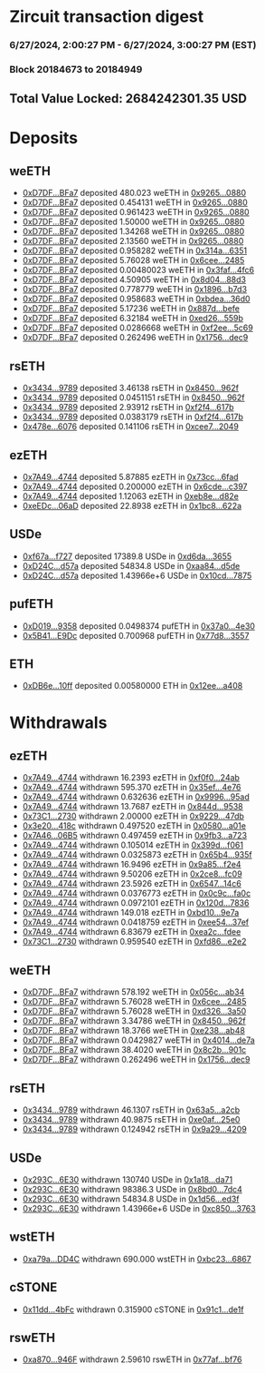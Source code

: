 # Zircuit transaction digest
### 6/27/2024, 2:00:27 PM - 6/27/2024, 3:00:27 PM (EST)
### Block 20184673 to 20184949

## Total Value Locked: 2684242301.35 USD

# Deposits
## weETH
- [0xD7DF...BFa7](https://etherscan.io/address/0xD7DF7E085214743530afF339aFC420c7c720BFa7) deposited 480.023 weETH in [0x9265...0880](https://etherscan.io/tx/0xD7DF7E085214743530afF339aFC420c7c720BFa7)
- [0xD7DF...BFa7](https://etherscan.io/address/0xD7DF7E085214743530afF339aFC420c7c720BFa7) deposited 0.454131 weETH in [0x9265...0880](https://etherscan.io/tx/0xD7DF7E085214743530afF339aFC420c7c720BFa7)
- [0xD7DF...BFa7](https://etherscan.io/address/0xD7DF7E085214743530afF339aFC420c7c720BFa7) deposited 0.961423 weETH in [0x9265...0880](https://etherscan.io/tx/0xD7DF7E085214743530afF339aFC420c7c720BFa7)
- [0xD7DF...BFa7](https://etherscan.io/address/0xD7DF7E085214743530afF339aFC420c7c720BFa7) deposited 1.50000 weETH in [0x9265...0880](https://etherscan.io/tx/0xD7DF7E085214743530afF339aFC420c7c720BFa7)
- [0xD7DF...BFa7](https://etherscan.io/address/0xD7DF7E085214743530afF339aFC420c7c720BFa7) deposited 1.34268 weETH in [0x9265...0880](https://etherscan.io/tx/0xD7DF7E085214743530afF339aFC420c7c720BFa7)
- [0xD7DF...BFa7](https://etherscan.io/address/0xD7DF7E085214743530afF339aFC420c7c720BFa7) deposited 2.13560 weETH in [0x9265...0880](https://etherscan.io/tx/0xD7DF7E085214743530afF339aFC420c7c720BFa7)
- [0xD7DF...BFa7](https://etherscan.io/address/0xD7DF7E085214743530afF339aFC420c7c720BFa7) deposited 0.958282 weETH in [0x314a...6351](https://etherscan.io/tx/0xD7DF7E085214743530afF339aFC420c7c720BFa7)
- [0xD7DF...BFa7](https://etherscan.io/address/0xD7DF7E085214743530afF339aFC420c7c720BFa7) deposited 5.76028 weETH in [0x6cee...2485](https://etherscan.io/tx/0xD7DF7E085214743530afF339aFC420c7c720BFa7)
- [0xD7DF...BFa7](https://etherscan.io/address/0xD7DF7E085214743530afF339aFC420c7c720BFa7) deposited 0.00480023 weETH in [0x3faf...4fc6](https://etherscan.io/tx/0xD7DF7E085214743530afF339aFC420c7c720BFa7)
- [0xD7DF...BFa7](https://etherscan.io/address/0xD7DF7E085214743530afF339aFC420c7c720BFa7) deposited 4.50905 weETH in [0x8d04...88d3](https://etherscan.io/tx/0xD7DF7E085214743530afF339aFC420c7c720BFa7)
- [0xD7DF...BFa7](https://etherscan.io/address/0xD7DF7E085214743530afF339aFC420c7c720BFa7) deposited 0.778779 weETH in [0x1896...b7d3](https://etherscan.io/tx/0xD7DF7E085214743530afF339aFC420c7c720BFa7)
- [0xD7DF...BFa7](https://etherscan.io/address/0xD7DF7E085214743530afF339aFC420c7c720BFa7) deposited 0.958683 weETH in [0xbdea...36d0](https://etherscan.io/tx/0xD7DF7E085214743530afF339aFC420c7c720BFa7)
- [0xD7DF...BFa7](https://etherscan.io/address/0xD7DF7E085214743530afF339aFC420c7c720BFa7) deposited 5.17236 weETH in [0x887d...befe](https://etherscan.io/tx/0xD7DF7E085214743530afF339aFC420c7c720BFa7)
- [0xD7DF...BFa7](https://etherscan.io/address/0xD7DF7E085214743530afF339aFC420c7c720BFa7) deposited 6.32184 weETH in [0xed26...559b](https://etherscan.io/tx/0xD7DF7E085214743530afF339aFC420c7c720BFa7)
- [0xD7DF...BFa7](https://etherscan.io/address/0xD7DF7E085214743530afF339aFC420c7c720BFa7) deposited 0.0286668 weETH in [0xf2ee...5c69](https://etherscan.io/tx/0xD7DF7E085214743530afF339aFC420c7c720BFa7)
- [0xD7DF...BFa7](https://etherscan.io/address/0xD7DF7E085214743530afF339aFC420c7c720BFa7) deposited 0.262496 weETH in [0x1756...dec9](https://etherscan.io/tx/0xD7DF7E085214743530afF339aFC420c7c720BFa7)
## rsETH
- [0x3434...9789](https://etherscan.io/address/0x34349c5569e7B846c3558961552D2202760A9789) deposited 3.46138 rsETH in [0x8450...962f](https://etherscan.io/tx/0x34349c5569e7B846c3558961552D2202760A9789)
- [0x3434...9789](https://etherscan.io/address/0x34349c5569e7B846c3558961552D2202760A9789) deposited 0.0451151 rsETH in [0x8450...962f](https://etherscan.io/tx/0x34349c5569e7B846c3558961552D2202760A9789)
- [0x3434...9789](https://etherscan.io/address/0x34349c5569e7B846c3558961552D2202760A9789) deposited 2.93912 rsETH in [0xf2f4...617b](https://etherscan.io/tx/0x34349c5569e7B846c3558961552D2202760A9789)
- [0x3434...9789](https://etherscan.io/address/0x34349c5569e7B846c3558961552D2202760A9789) deposited 0.0383179 rsETH in [0xf2f4...617b](https://etherscan.io/tx/0x34349c5569e7B846c3558961552D2202760A9789)
- [0x478e...6076](https://etherscan.io/address/0x478e6060ad6c10137Ca8965f0F92A96f7f3D6076) deposited 0.141106 rsETH in [0xcee7...2049](https://etherscan.io/tx/0x478e6060ad6c10137Ca8965f0F92A96f7f3D6076)
## ezETH
- [0x7A49...4744](https://etherscan.io/address/0x7A493Be5c2ce014cD049Bf178a1ac0Db1B434744) deposited 5.87885 ezETH in [0x73cc...6fad](https://etherscan.io/tx/0x7A493Be5c2ce014cD049Bf178a1ac0Db1B434744)
- [0x7A49...4744](https://etherscan.io/address/0x7A493Be5c2ce014cD049Bf178a1ac0Db1B434744) deposited 0.200000 ezETH in [0x6cde...c397](https://etherscan.io/tx/0x7A493Be5c2ce014cD049Bf178a1ac0Db1B434744)
- [0x7A49...4744](https://etherscan.io/address/0x7A493Be5c2ce014cD049Bf178a1ac0Db1B434744) deposited 1.12063 ezETH in [0xeb8e...d82e](https://etherscan.io/tx/0x7A493Be5c2ce014cD049Bf178a1ac0Db1B434744)
- [0xeEDc...06aD](https://etherscan.io/address/0xeEDc178E4ad2fE7ceBFbA111bff11E8E0AD106aD) deposited 22.8938 ezETH in [0x1bc8...622a](https://etherscan.io/tx/0xeEDc178E4ad2fE7ceBFbA111bff11E8E0AD106aD)
## USDe
- [0xf67a...f727](https://etherscan.io/address/0xf67a00EA4508D180520ADe8279011075e1c3f727) deposited 17389.8 USDe in [0xd6da...3655](https://etherscan.io/tx/0xf67a00EA4508D180520ADe8279011075e1c3f727)
- [0xD24C...d57a](https://etherscan.io/address/0xD24Cfe2d0fa81369ca6291c28ac5426e16B6d57a) deposited 54834.8 USDe in [0xaa84...d5de](https://etherscan.io/tx/0xD24Cfe2d0fa81369ca6291c28ac5426e16B6d57a)
- [0xD24C...d57a](https://etherscan.io/address/0xD24Cfe2d0fa81369ca6291c28ac5426e16B6d57a) deposited 1.43966e+6 USDe in [0x10cd...7875](https://etherscan.io/tx/0xD24Cfe2d0fa81369ca6291c28ac5426e16B6d57a)
## pufETH
- [0xD019...9358](https://etherscan.io/address/0xD0193d5C5A0E4509EB5E7d2C8D0a910F60979358) deposited 0.0498374 pufETH in [0x37a0...4e30](https://etherscan.io/tx/0xD0193d5C5A0E4509EB5E7d2C8D0a910F60979358)
- [0x5B41...E9Dc](https://etherscan.io/address/0x5B419DcFfE0f5091f4Bd2b9eAdB21C13a0B9E9Dc) deposited 0.700968 pufETH in [0x77d8...3557](https://etherscan.io/tx/0x5B419DcFfE0f5091f4Bd2b9eAdB21C13a0B9E9Dc)
## ETH
- [0xDB6e...10ff](https://etherscan.io/address/0xDB6edEa1f9a9C53856654Ea0C47f6AbD6F4210ff) deposited 0.00580000 ETH in [0x12ee...a408](https://etherscan.io/tx/0xDB6edEa1f9a9C53856654Ea0C47f6AbD6F4210ff)
# Withdrawals
## ezETH
- [0x7A49...4744](https://etherscan.io/address/0x7A493Be5c2ce014cD049Bf178a1ac0Db1B434744) withdrawn 16.2393 ezETH in [0xf0f0...24ab](https://etherscan.io/tx/0x7A493Be5c2ce014cD049Bf178a1ac0Db1B434744)
- [0x7A49...4744](https://etherscan.io/address/0x7A493Be5c2ce014cD049Bf178a1ac0Db1B434744) withdrawn 595.370 ezETH in [0x35ef...4e76](https://etherscan.io/tx/0x7A493Be5c2ce014cD049Bf178a1ac0Db1B434744)
- [0x7A49...4744](https://etherscan.io/address/0x7A493Be5c2ce014cD049Bf178a1ac0Db1B434744) withdrawn 0.632636 ezETH in [0x9996...95ad](https://etherscan.io/tx/0x7A493Be5c2ce014cD049Bf178a1ac0Db1B434744)
- [0x7A49...4744](https://etherscan.io/address/0x7A493Be5c2ce014cD049Bf178a1ac0Db1B434744) withdrawn 13.7687 ezETH in [0x844d...9538](https://etherscan.io/tx/0x7A493Be5c2ce014cD049Bf178a1ac0Db1B434744)
- [0x73C1...2730](https://etherscan.io/address/0x73C1Ad76640f343Caf9D0565308ddCEb92d02730) withdrawn 2.00000 ezETH in [0x9229...47db](https://etherscan.io/tx/0x73C1Ad76640f343Caf9D0565308ddCEb92d02730)
- [0x3e20...418c](https://etherscan.io/address/0x3e20d3173a45ca42F296D52985dd86e57B71418c) withdrawn 0.497520 ezETH in [0x0580...a01e](https://etherscan.io/tx/0x3e20d3173a45ca42F296D52985dd86e57B71418c)
- [0x7A46...06B5](https://etherscan.io/address/0x7A46d8aDFe45Aa705667b768EfD4D098429e06B5) withdrawn 0.497459 ezETH in [0x9fb3...a723](https://etherscan.io/tx/0x7A46d8aDFe45Aa705667b768EfD4D098429e06B5)
- [0x7A49...4744](https://etherscan.io/address/0x7A493Be5c2ce014cD049Bf178a1ac0Db1B434744) withdrawn 0.105014 ezETH in [0x399d...f061](https://etherscan.io/tx/0x7A493Be5c2ce014cD049Bf178a1ac0Db1B434744)
- [0x7A49...4744](https://etherscan.io/address/0x7A493Be5c2ce014cD049Bf178a1ac0Db1B434744) withdrawn 0.0325873 ezETH in [0x65b4...935f](https://etherscan.io/tx/0x7A493Be5c2ce014cD049Bf178a1ac0Db1B434744)
- [0x7A49...4744](https://etherscan.io/address/0x7A493Be5c2ce014cD049Bf178a1ac0Db1B434744) withdrawn 16.9496 ezETH in [0x9a85...f2e4](https://etherscan.io/tx/0x7A493Be5c2ce014cD049Bf178a1ac0Db1B434744)
- [0x7A49...4744](https://etherscan.io/address/0x7A493Be5c2ce014cD049Bf178a1ac0Db1B434744) withdrawn 9.50206 ezETH in [0x2ce8...fc09](https://etherscan.io/tx/0x7A493Be5c2ce014cD049Bf178a1ac0Db1B434744)
- [0x7A49...4744](https://etherscan.io/address/0x7A493Be5c2ce014cD049Bf178a1ac0Db1B434744) withdrawn 23.5926 ezETH in [0x6547...14c6](https://etherscan.io/tx/0x7A493Be5c2ce014cD049Bf178a1ac0Db1B434744)
- [0x7A49...4744](https://etherscan.io/address/0x7A493Be5c2ce014cD049Bf178a1ac0Db1B434744) withdrawn 0.0376773 ezETH in [0x0c9c...fa0c](https://etherscan.io/tx/0x7A493Be5c2ce014cD049Bf178a1ac0Db1B434744)
- [0x7A49...4744](https://etherscan.io/address/0x7A493Be5c2ce014cD049Bf178a1ac0Db1B434744) withdrawn 0.0972101 ezETH in [0x120d...7836](https://etherscan.io/tx/0x7A493Be5c2ce014cD049Bf178a1ac0Db1B434744)
- [0x7A49...4744](https://etherscan.io/address/0x7A493Be5c2ce014cD049Bf178a1ac0Db1B434744) withdrawn 149.018 ezETH in [0xbd10...9e7a](https://etherscan.io/tx/0x7A493Be5c2ce014cD049Bf178a1ac0Db1B434744)
- [0x7A49...4744](https://etherscan.io/address/0x7A493Be5c2ce014cD049Bf178a1ac0Db1B434744) withdrawn 0.0418759 ezETH in [0xee54...37ef](https://etherscan.io/tx/0x7A493Be5c2ce014cD049Bf178a1ac0Db1B434744)
- [0x7A49...4744](https://etherscan.io/address/0x7A493Be5c2ce014cD049Bf178a1ac0Db1B434744) withdrawn 6.83679 ezETH in [0xea2c...fdee](https://etherscan.io/tx/0x7A493Be5c2ce014cD049Bf178a1ac0Db1B434744)
- [0x73C1...2730](https://etherscan.io/address/0x73C1Ad76640f343Caf9D0565308ddCEb92d02730) withdrawn 0.959540 ezETH in [0xfd86...e2e2](https://etherscan.io/tx/0x73C1Ad76640f343Caf9D0565308ddCEb92d02730)
## weETH
- [0xD7DF...BFa7](https://etherscan.io/address/0xD7DF7E085214743530afF339aFC420c7c720BFa7) withdrawn 578.192 weETH in [0x056c...ab34](https://etherscan.io/tx/0xD7DF7E085214743530afF339aFC420c7c720BFa7)
- [0xD7DF...BFa7](https://etherscan.io/address/0xD7DF7E085214743530afF339aFC420c7c720BFa7) withdrawn 5.76028 weETH in [0x6cee...2485](https://etherscan.io/tx/0xD7DF7E085214743530afF339aFC420c7c720BFa7)
- [0xD7DF...BFa7](https://etherscan.io/address/0xD7DF7E085214743530afF339aFC420c7c720BFa7) withdrawn 5.76028 weETH in [0xd326...3a50](https://etherscan.io/tx/0xD7DF7E085214743530afF339aFC420c7c720BFa7)
- [0xD7DF...BFa7](https://etherscan.io/address/0xD7DF7E085214743530afF339aFC420c7c720BFa7) withdrawn 3.34786 weETH in [0x8450...962f](https://etherscan.io/tx/0xD7DF7E085214743530afF339aFC420c7c720BFa7)
- [0xD7DF...BFa7](https://etherscan.io/address/0xD7DF7E085214743530afF339aFC420c7c720BFa7) withdrawn 18.3766 weETH in [0xe238...ab48](https://etherscan.io/tx/0xD7DF7E085214743530afF339aFC420c7c720BFa7)
- [0xD7DF...BFa7](https://etherscan.io/address/0xD7DF7E085214743530afF339aFC420c7c720BFa7) withdrawn 0.0429827 weETH in [0x4014...de7a](https://etherscan.io/tx/0xD7DF7E085214743530afF339aFC420c7c720BFa7)
- [0xD7DF...BFa7](https://etherscan.io/address/0xD7DF7E085214743530afF339aFC420c7c720BFa7) withdrawn 38.4020 weETH in [0x8c2b...901c](https://etherscan.io/tx/0xD7DF7E085214743530afF339aFC420c7c720BFa7)
- [0xD7DF...BFa7](https://etherscan.io/address/0xD7DF7E085214743530afF339aFC420c7c720BFa7) withdrawn 0.262496 weETH in [0x1756...dec9](https://etherscan.io/tx/0xD7DF7E085214743530afF339aFC420c7c720BFa7)
## rsETH
- [0x3434...9789](https://etherscan.io/address/0x34349c5569e7B846c3558961552D2202760A9789) withdrawn 46.1307 rsETH in [0x63a5...a2cb](https://etherscan.io/tx/0x34349c5569e7B846c3558961552D2202760A9789)
- [0x3434...9789](https://etherscan.io/address/0x34349c5569e7B846c3558961552D2202760A9789) withdrawn 40.9875 rsETH in [0xe0af...25e0](https://etherscan.io/tx/0x34349c5569e7B846c3558961552D2202760A9789)
- [0x3434...9789](https://etherscan.io/address/0x34349c5569e7B846c3558961552D2202760A9789) withdrawn 0.124942 rsETH in [0x9a29...4209](https://etherscan.io/tx/0x34349c5569e7B846c3558961552D2202760A9789)
## USDe
- [0x293C...6E30](https://etherscan.io/address/0x293C6937D8D82e05B01335F7B33FBA0c8e256E30) withdrawn 130740 USDe in [0x1a18...da71](https://etherscan.io/tx/0x293C6937D8D82e05B01335F7B33FBA0c8e256E30)
- [0x293C...6E30](https://etherscan.io/address/0x293C6937D8D82e05B01335F7B33FBA0c8e256E30) withdrawn 98386.3 USDe in [0x8bd0...7dc4](https://etherscan.io/tx/0x293C6937D8D82e05B01335F7B33FBA0c8e256E30)
- [0x293C...6E30](https://etherscan.io/address/0x293C6937D8D82e05B01335F7B33FBA0c8e256E30) withdrawn 54834.8 USDe in [0x1d56...ed3f](https://etherscan.io/tx/0x293C6937D8D82e05B01335F7B33FBA0c8e256E30)
- [0x293C...6E30](https://etherscan.io/address/0x293C6937D8D82e05B01335F7B33FBA0c8e256E30) withdrawn 1.43966e+6 USDe in [0xc850...3763](https://etherscan.io/tx/0x293C6937D8D82e05B01335F7B33FBA0c8e256E30)
## wstETH
- [0xa79a...DD4C](https://etherscan.io/address/0xa79a356B01ef805B3089b4FE67447b96c7e6DD4C) withdrawn 690.000 wstETH in [0xbc23...6867](https://etherscan.io/tx/0xa79a356B01ef805B3089b4FE67447b96c7e6DD4C)
## cSTONE
- [0x11dd...4bFc](https://etherscan.io/address/0x11ddA228311F49610ef767a54Ab3714ebe774bFc) withdrawn 0.315900 cSTONE in [0x91c1...de1f](https://etherscan.io/tx/0x11ddA228311F49610ef767a54Ab3714ebe774bFc)
## rswETH
- [0xa870...946F](https://etherscan.io/address/0xa8702682eAf4cD1DDa10faE3D5b8757313cF946F) withdrawn 2.59610 rswETH in [0x77af...bf76](https://etherscan.io/tx/0xa8702682eAf4cD1DDa10faE3D5b8757313cF946F)
